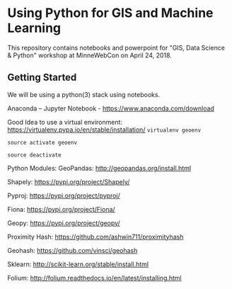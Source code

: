 # Using Python for GIS and Machine Learning

This repository contains notebooks and powerpoint for "GIS, Data Science &amp; Python" workshop at MinneWebCon on April 24, 2018.

## Getting Started

We will be using a python(3) stack using notebooks.

Anaconda – Jupyter Notebook - https://www.anaconda.com/download

Good Idea to use a virtual environment:
https://virtualenv.pypa.io/en/stable/installation/
```virtualenv geoenv```

```source activate geoenv```

```source deactivate```

Python Modules:
GeoPandas: http://geopandas.org/install.html

Shapely: https://pypi.org/project/Shapely/

Pyproj: https://pypi.org/project/pyproj/

Fiona: https://pypi.org/project/Fiona/

Geopy: https://pypi.org/project/geopy/

Proximity Hash: https://github.com/ashwin711/proximityhash

Geohash: https://github.com/vinsci/geohash

Sklearn: http://scikit-learn.org/stable/install.html

Folium: http://folium.readthedocs.io/en/latest/installing.html
